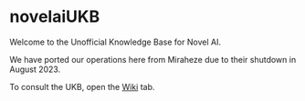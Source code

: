 # novelaiUKB
Welcome to the Unofficial Knowledge Base for Novel AI.

We have ported our operations here from Miraheze due to their shutdown in August 2023.

To consult the UKB, open the [Wiki](https://github.com/TapwaveZodiac/novelaiUKB/wiki) tab.
